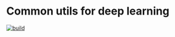 # Common utils for deep learning

[![build](https://github.com/ultmaster/utilsd/actions/workflows/python-test.yml/badge.svg)](https://github.com/ultmaster/utilsd/actions/workflows/python-test.yml)
